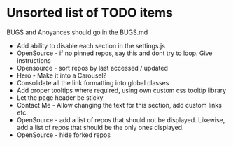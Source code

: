 # Unsorted list of TODO items

BUGS and Anoyances should go in the BUGS.md

- Add ability to disable each section in the settings.js
- OpenSource - if no pinned repos, say this and dont try to loop. Give
  instructions
- Opensource - sort repos by last accessed / updated
- Hero - Make it into a Carousel?
- Consolidate all the link formatting into global classes
- Add proper tooltips where required, using own custom css tooltip library
- Let the page header be sticky
- Contact Me - Allow changing the text for this section, add custom links etc.
- OpenSource - add a list of repos that should not be displayed. Likewise, add a
  list of repos that should be the only ones displayed.
- OpenSource - hide forked repos
